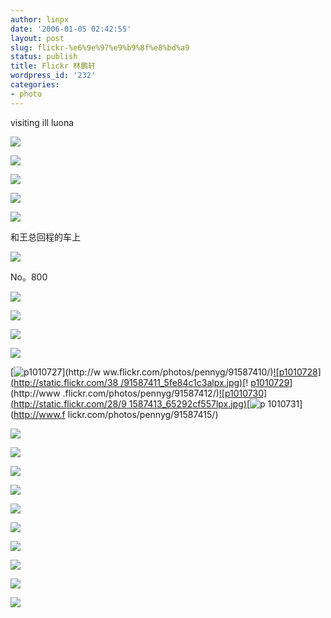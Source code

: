 ```yaml
---
author: linpx
date: '2006-01-05 02:42:55'
layout: post
slug: flickr-%e6%9e%97%e9%b9%8f%e8%bd%a9
status: publish
title: Flickr 林鹏轩
wordpress_id: '232'
categories:
- photo
---
```


visiting ill luona

![](http://static.flickr.com/33/100997386_c3ec1b9136.jpg?v=0)

  

![](http://static.flickr.com/37/100997361_6d26648a55.jpg?v=0)

  

![](http://static.flickr.com/26/100997345_3b147281a7.jpg?v=0)

  

![](http://static.flickr.com/40/100997329_31f69871dc.jpg?v=0)

  

![](http://static.flickr.com/24/100997416_499d7ece18.jpg?v=0)

  
  
和王总回程的车上

![](http://static.flickr.com/31/100997409_915058c310.jpg?v=0)

  
  
No。800

  

![](http://static.flickr.com/26/100997399_bddcfe3755.jpg?v=0)

  
  

  

  

  

  
  
  
  
  

  

  
  
  
![](http://static.flickr.com/41/102113855_9f361e223f.jpglpx)

  
  
![](http://static.flickr.com/26/102113801_5e572ce09c.jpglpx)

  

![](http://static.flickr.com/33/102340398_3206bb9fbf.jpg?v=0)

  
[![p1010727](http://static.flickr.com/43/91587410_ee50d5d9e2lpx.jpg)](http://w
ww.flickr.com/photos/pennyg/91587410/)[![p1010728](http://static.flickr.com/38
/91587411_5fe84c1c3alpx.jpg)](http://www.flickr.com/photos/pennyg/91587411/)[!
[p1010729](http://static.flickr.com/19/91587412_ce6f1eceb1lpx.jpg)](http://www
.flickr.com/photos/pennyg/91587412/)[![p1010730](http://static.flickr.com/28/9
1587413_65292cf557lpx.jpg)](http://www.flickr.com/photos/pennyg/91587413/)[![p
1010731](http://static.flickr.com/24/91587415_46dfc97217lpx.jpg)](http://www.f
lickr.com/photos/pennyg/91587415/)

  

![](http://static.flickr.com/42/91593441_7a98395713.jpg?v=0)

  

![](http://static.flickr.com/17/91593490_c01d8456e0.jpg?v=0)

  

![](http://static.flickr.com/24/94964135_c4ed2bfe07.jpg?v=0)

  

![](http://static.flickr.com/36/94964234_eaba6b991d.jpg?v=0)

  

![](http://static.flickr.com/30/94964266_4b84718247.jpg?v=0)

  

![](http://static.flickr.com/26/94964307_a89b7e2830.jpg?v=0)

  

![](http://static.flickr.com/43/94964649_04ee99b243.jpg?v=0)

  

![](http://static.flickr.com/36/94964682_6c9bdfce3c.jpg?v=0)

  

![](http://static.flickr.com/36/94964704_9edbaabe01.jpg?v=0)

  
  

  

  

![](http://static.flickr.com/30/103350979_8871e4fe27.jpg?v=0)

  

  

  

  

  

  

  

